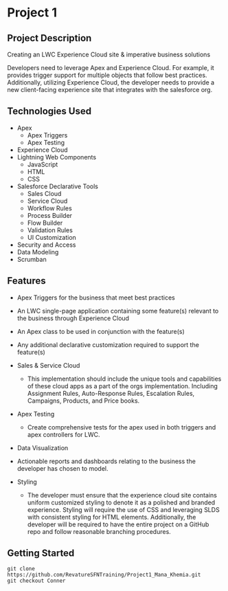 # Project 1

## Project Description

Creating an LWC Experience Cloud site & imperative business solutions

Developers need to leverage Apex and Experience Cloud. For example, it provides trigger support for multiple objects that follow best practices. Additionally, utilizing Experience Cloud, the developer needs to provide a new client-facing experience site that integrates with the salesforce org.

## Technologies Used

- Apex
  - Apex Triggers
  - Apex Testing
- Experience Cloud
- Lightning Web Components
  - JavaScript
  - HTML
  - CSS
- Salesforce Declarative Tools
  - Sales Cloud
  - Service Cloud
  - Workflow Rules
  - Process Builder
  - Flow Builder
  - Validation Rules
  - UI Customization
- Security and Access
- Data Modeling
- Scrumban

## Features

- Apex Triggers for the business that meet best practices
- An LWC single-page application containing some feature(s) relevant to the business through Experience Cloud
- An Apex class to be used in conjunction with the feature(s)
- Any additional declarative customization required to support the feature(s)

- Sales & Service Cloud 
  - This implementation should include the unique tools and capabilities of these cloud apps as a part of the orgs implementation. Including Assignment Rules, Auto-Response Rules, Escalation Rules, Campaigns, Products, and Price books. 

- Apex Testing
  - Create comprehensive tests for the apex used in both triggers and apex controllers for LWC. 
- Data Visualization 
-    Actionable reports and dashboards relating to the business the developer has chosen to model. 

- Styling
  - The developer must ensure that the experience cloud site contains uniform customized styling to denote it as a polished and branded experience. Styling will require the use of CSS and leveraging SLDS with consistent styling for HTML elements. Additionally, the developer will be required to have the entire project on a GitHub repo and follow reasonable branching procedures.

## Getting Started

```
git clone https://github.com/RevatureSFNTraining/Project1_Mana_Khemia.git
git checkout Conner
```
